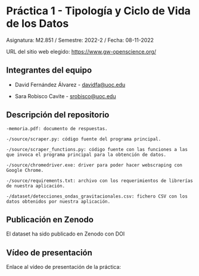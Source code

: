 # Práctica 1 - Tipología y Ciclo de Vida de los Datos

Asignatura: M2.851 / Semestre: 2022-2 / Fecha: 08-11-2022

URL del sitio web elegido: https://www.gw-openscience.org/

## Integrantes del equipo

* David Fernández Álvarez - davidfa@uoc.edu

* Sara Robisco Cavite - srobisco@uoc.edu

## Descripción del repositorio

    -memoria.pdf: documento de respuestas.
    
    -/source/scraper.py: código fuente del programa principal. 
    
    -/source/scraper_functions.py: código fuente con las funciones a las que invoca el programa principal para la obtención de datos.
    
    -/source/chromedriver.exe: driver para poder hacer webscraping con Google Chrome.
    
    -/source/requirements.txt: archivo con los requerimientos de librerías de nuestra aplicación.
    
    -/dataset/detecciones_ondas_gravitacionales.csv: fichero CSV con los datos obtenidos por nuestra aplicación.
    

## Publicación en Zenodo

El dataset ha sido publicado en Zenodo con DOI

## Vídeo de presentación

Enlace al vídeo de presentación de la práctica:
